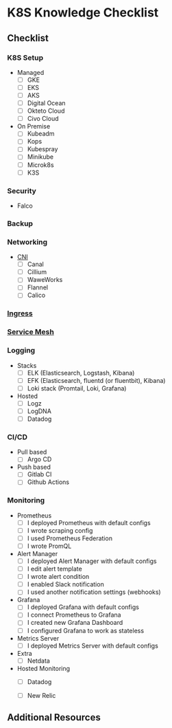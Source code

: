 # K8S  Knowledge Checklist

## Checklist
### K8S Setup
- Managed
	- [ ] GKE
	- [ ] EKS
	- [ ] AKS
	- [ ] Digital Ocean
	- [ ] Okteto Cloud
	- [ ] Civo Cloud
- On Premise
	- [ ] Kubeadm
	- [ ] Kops
	- [ ] Kubespray
	- [ ] Minikube
	- [ ] Microk8s
	- [ ] K3S

### Security
- Falco 
### Backup
### Networking
- [CNI](https://github.com/containernetworking/cni)
	- [ ] Canal
	- [ ] Cillium
	- [ ] WaweWorks
	- [ ] Flannel
	- [ ] Calico
### [Ingress](https://kubernetes.io/docs/concepts/services-networking/ingress/)

### [Service Mesh](https://www.redhat.com/en/topics/microservices/what-is-a-service-mesh)

### Logging
- Stacks
	- [ ] ELK (Elasticsearch, Logstash, Kibana)
	- [ ] EFK (Elasticsearch, fluentd (or fluentbit), Kibana)
	- [ ] Loki stack (Promtail, Loki, Grafana)
- Hosted
	- [ ] Logz
	- [ ] LogDNA 
	- [ ] Datadog
### CI/CD
- Pull based
	- [ ] Argo CD
- Push based
	- [ ] Gitlab CI
	- [ ] Github Actions
### Monitoring
-	Prometheus
	-	[ ] I deployed Prometheus with default configs
	-	[ ] I wrote scraping config
	-	[ ] I used Prometheus Federation
	-	[ ] I wrote PromQL
-	Alert Manager
	-	[ ] I deployed Alert Manager with default configs
	-	[ ] I edit alert template
	-	[ ] I wrote alert condition
	-	[ ] I enabled Slack notification
	-	[ ] I used another notification settings (webhooks)
-	Grafana
	-	[ ] I deployed Grafana with default configs
	-	[ ] I connect Prometheus to Grafana
	-	[ ] I created new Grafana Dashboard
	-	[ ] I configured Grafana to work as stateless
-	Metrics Server
	-	[ ] I deployed Metrics Server with default configs
- Extra
	- [ ] Netdata 
- Hosted Monitoring
	- [ ] Datadog
	- [ ] New Relic



## Additional Resources
